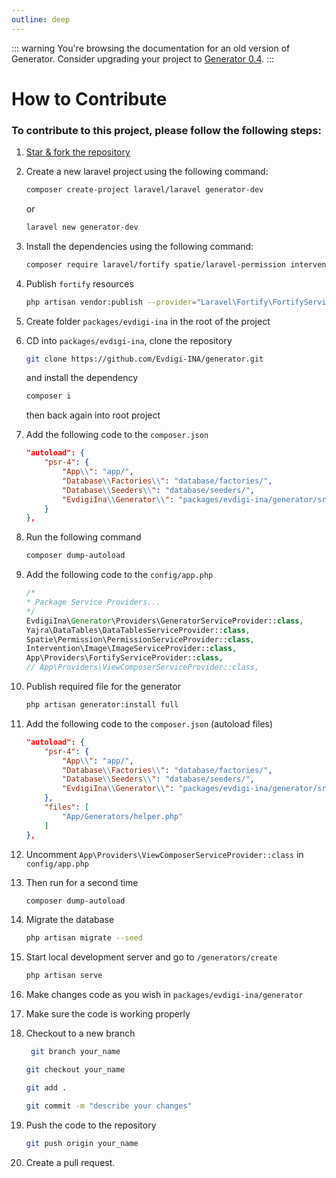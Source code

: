 ```yaml
---
outline: deep
---
```


::: warning
You're browsing the documentation for an old version of Generator. Consider upgrading your project to [Generator 0.4](/).
:::

# How to Contribute

### To contribute to this project, please follow the following steps:

1. [Star & fork the repository](https://github.com/Evdigi-INA/generator)

2. Create a new laravel project using the following command:

    ```sh
    composer create-project laravel/laravel generator-dev
    ```

    or

    ```sh
    laravel new generator-dev
    ```

4. Install the dependencies using the following command:

    ```sh
    composer require laravel/fortify spatie/laravel-permission intervention/image "^2.0" yajra/laravel-datatables-oracle
    ```

5. Publish `fortify` resources

    ```sh
    php artisan vendor:publish --provider="Laravel\Fortify\FortifyServiceProvider"
    ```

6. Create folder `packages/evdigi-ina` in the root of the project

7. CD into `packages/evdigi-ina`, clone the repository

    ```bash
    git clone https://github.com/Evdigi-INA/generator.git
    ```

    and install the dependency

    ```sh
    composer i
    ```
    then back again into root project

8. Add the following code to the `composer.json`

    ```json
    "autoload": {
        "psr-4": {
            "App\\": "app/",
            "Database\\Factories\\": "database/factories/",
            "Database\\Seeders\\": "database/seeders/",
            "EvdigiIna\\Generator\\": "packages/evdigi-ina/generator/src/"
        }
    },
    ```

9. Run the following command

    ```sh
    composer dump-autoload
    ```

10. Add the following code to the `config/app.php`

    ```php
    /*
    * Package Service Providers...
    */
    EvdigiIna\Generator\Providers\GeneratorServiceProvider::class,
    Yajra\DataTables\DataTablesServiceProvider::class,
    Spatie\Permission\PermissionServiceProvider::class,
    Intervention\Image\ImageServiceProvider::class,
    App\Providers\FortifyServiceProvider::class,
    // App\Providers\ViewComposerServiceProvider::class,
    ```

11. Publish required file for the generator

    ```sh
    php artisan generator:install full
    ```

12. Add the following code to the `composer.json` (autoload files)

    ```json
    "autoload": {
        "psr-4": {
            "App\\": "app/",
            "Database\\Factories\\": "database/factories/",
            "Database\\Seeders\\": "database/seeders/",
            "EvdigiIna\\Generator\\": "packages/evdigi-ina/generator/src/"
        },
        "files": [
            "App/Generators/helper.php"
        ]
    },
    ```

13. Uncomment `App\Providers\ViewComposerServiceProvider::class` in `config/app.php`

14. Then run for a second time 
    ```sh
    composer dump-autoload
    ``` 

15. Migrate the database 
    ```sh
    php artisan migrate --seed
    ```

16. Start local development server and go to `/generators/create` 
    ```sh
    php artisan serve
    ```

17. Make changes code as you wish in `packages/evdigi-ina/generator`

18. Make sure the code is working properly

19. Checkout to a new branch
    ```bash
     git branch your_name
    ```
    ```bash
    git checkout your_name
    ```
    ```bash
    git add .
    ```
    ```bash
    git commit -m "describe your changes"
    ```

20. Push the code to the repository

    ```bash
    git push origin your_name
    ```

21. Create a pull request.
